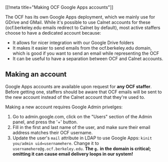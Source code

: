[[!meta title="Making OCF Google Apps accounts"]]

The OCF has its own Google Apps deployment, which we mainly use for GDrive and
GMail. While it's possible to use Calnet accounts for these (ocf.berkeley.edu
emails redirect to Calnet by default), most active staffers choose to have a
dedicated account because:

* It allows for nicer integration with our Google Drive folders
* It makes it easier to send emails from the ocf.berkeley.edu domain, which is
good if you want to send an email while representing the OCF
* It can be useful to have a separation between OCF and Calnet accounts.

## Making an account
Google Apps accounts are available upon request for **any OCF staffer**. Before
getting one, staffers should be aware that OCF emails will be sent to the new
account instead of the Calnet account that they're used to.

Making a new account requires Google Admin privelges:

1. Go to admin.google.com, click on the "Users" section of the Admin panel, and
press the '+' button.
2. Fill in the first and last name of the user, and make sure their email
address matches their OCF username.
3. Update the user's `mail` attribute in LDAP to use Google Apps: `kinit
you/admin uid=usernamehere`. Change it to `usernamehere@g.ocf.berkeley.edu`.
**The `g.` in the domain is critical; omitting it can cause email delivery
loops in our system!**
